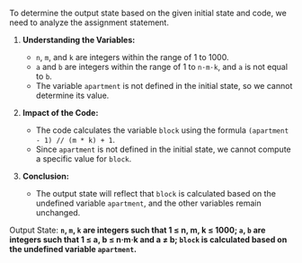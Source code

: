 To determine the output state based on the given initial state and code, we need to analyze the assignment statement.

1. **Understanding the Variables:**
   - `n`, `m`, and `k` are integers within the range of 1 to 1000.
   - `a` and `b` are integers within the range of 1 to `n·m·k`, and `a` is not equal to `b`.
   - The variable `apartment` is not defined in the initial state, so we cannot determine its value.

2. **Impact of the Code:**
   - The code calculates the variable `block` using the formula `(apartment - 1) // (m * k) + 1`.
   - Since `apartment` is not defined in the initial state, we cannot compute a specific value for `block`.

3. **Conclusion:**
   - The output state will reflect that `block` is calculated based on the undefined variable `apartment`, and the other variables remain unchanged.

Output State: **`n`, `m`, `k` are integers such that 1 ≤ n, m, k ≤ 1000; `a`, `b` are integers such that 1 ≤ a, b ≤ n·m·k and a ≠ b; `block` is calculated based on the undefined variable `apartment`.**